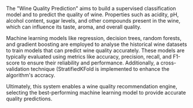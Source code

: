 The "Wine Quality Prediction" aims to build a supervised classification model and to predict the quality of wine. Properties such as acidity, pH, alcohol content, sugar levels, and other compounds present in the wine, which can influence its taste, aroma, and overall quality.

Machine learning models like regression, decision trees, random forests, and gradient boosting are employed to analyse the historical wine datasets to train models that can predict wine quality accurately. These models are typically evaluated using metrics like accuracy, precision, recall, and F1-score to ensure their reliability and performance. Additionally, a cross-validation technique (StratifiedKFold is implemented to enhance the algorithm's accracy.

Ultimately, this system enables a wine quality recommendation engine, selecting the best-performing machine learning model to provide accurate quality predictions.
